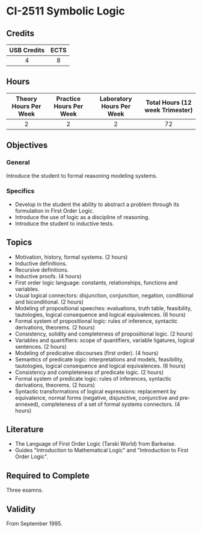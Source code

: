 # CI-2511 Symbolic Logic

## Credits

| USB Credits | ECTS |
|:-----------:|:----:|
|      4      |   8  |

## Hours

| Theory Hours Per Week | Practice Hours Per Week | Laboratory Hours Per Week | Total Hours (12 week Trimester) |
|:---------------------:|:-----------------------:|:-------------------------:|:-------------------------------:|
|           2           |            2            |             2             |                72               |

## Objectives

### General

Introduce the student to formal reasoning modeling systems.

### Specifics

* Develop in the student the ability to abstract a problem through its formulation in First Order Logic.
* Introduce the use of logic as a discipline of reasoning. 
* Introduce the student to inductive tests.

## Topics

* Motivation, history, formal systems. (2 hours)
* Inductive definitions.
* Recursive definitions.
* Inductive proofs. (4 hours)
* First order logic language: constants, relationships, functions and variables.
* Usual logical connectors: disjunction, conjunction, negation, conditional and biconditional. (2 hours)
* Modeling of propositional speeches: evaluations, truth table, feasibility, tautologies, logical consequence and logical equivalences. (6 hours)
* Formal system of propositional logic: rules of inference, syntactic derivations, theorems. (2 hours)
* Consistency, solidity and completeness of propositional logic. (2 hours)
* Variables and quantifiers: scope of quantifiers, variable ligatures, logical sentences. (2 hours)
* Modeling of predicative discourses (first order). (4 hours)
* Semantics of predicate logic: interpretations and models, feasibility, tautologies, logical consequence and logical equivalences. (6 hours)
* Consistency and completeness of predicate logic. (2 hours)
* Formal system of predicate logic: rules of inferences, syntactic derivations, theorems. (2 hours)
* Syntactic transformations of logical expressions: replacement by equivalence, normal forms (negative, disjunctive, conjunctive and pre-annexed), completeness of a set of formal systems connectors. (4 hours)

## Literature

* The Language of First Order Logic (Tarski World) from Barkwise.
* Guides "Introduction to Mathematical Logic" and "Introduction to First Order Logic".

## Required to Complete

Three examns.

## Validity

From September 1995.
